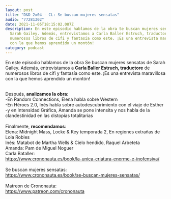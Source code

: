 ```yaml
---
layout: post
title: "D&D 2x04 - CL: Se buscan mujeres sensatas"
audio: "77281302"
date: 2021-11-05T18:15:02.087Z
description: En este episodio hablamos de la obra Se buscan mujeres sensatas de
  Sarah Gailey. Además, entrevistamos a Carla Baller Estruch, traductore de
  numerosos libros de cifi y fantasía como este. ¡Es una entrevista maravillosa
  con la que hemos aprendido un montón!
category: podcast
---
```

En este episodio hablamos de la obra Se buscan mujeres sensatas de Sarah Gailey. Además, entrevistamos a **Carla Baller Estruch, traductore** de numerosos libros de cifi y fantasía como este. ¡Es una entrevista maravillosa con la que hemos aprendido un montón!

\
Después, **analizamos la obra**:\
-En Random Connections, Elena habla sobre Western\
-En Héroes 2.0, Inés habla sobre autodescubrimiento con el viaje de Esther\
-y en Intensidad Gráfica, Amanda se pone intensita y nos habla de la clandestinidad en las distopías totalitarias\
\
Finalmente, **recomendamos**:\
Elena: Midnight Mass, Locke & Key temporada 2, En regiones extrañas de Lola Robles\
Inés: Matabot de Martha Wells & Cielo hendido, Raquel Arbeteta\
Amanda: Pam de Miguel Noguer\
Carla Bataller:\
<https://www.crononauta.es/book/la-unica-criatura-enorme-e-inofensiva/>\
\
Se buscan mujeres sensatas:\
<https://www.crononauta.es/book/se-buscan-mujeres-sensatas/>\
\
Matreon de Crononauta:\
<https://www.patreon.com/crononauta>
